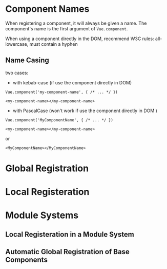 # Component Names

When registering a component, it will always be given a name. The component's name is the first argument of `Vue.component`.

When using a component directly in the DOM, recommend W3C rules: all-lowercase, must contain a hyphen

## Name Casing

two cases:

- with kebab-case (if use the component directly in DOM)

```
Vue.component('my-component-name', { /* ... */ })
```

```
<my-component-name></my-component-name>
```

- with PascalCase (won't work if use the component directly in DOM )

```
Vue.component('MyComponentName', { /* ... */ })
```

```
<my-component-name></my-component-name>
```

or

```
<MyComponentName></MyComponentName>
```

# Global Registration

# Local Registeration

# Module Systems

## Local Registeration in a Module System

## Automatic Global Registration of Base Components
